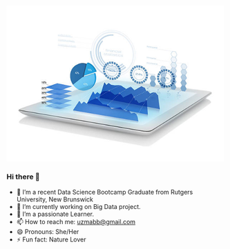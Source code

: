 ![image](https://github.com/uzmabb182/data-visualization-using-flask-project2/blob/main/images/background_homepage.jpg)
### Hi there 👋
- 🔭 I’m a recent Data Science Bootcamp Graduate from Rutgers University, New Brunswick
- 🌱 I’m currently working on Big Data project.
- 👯 I’m a passionate Learner.
- 📫 How to reach me: uzmabb@gmail.com
- 😄 Pronouns: She/Her
- ⚡ Fun fact: Nature Lover

